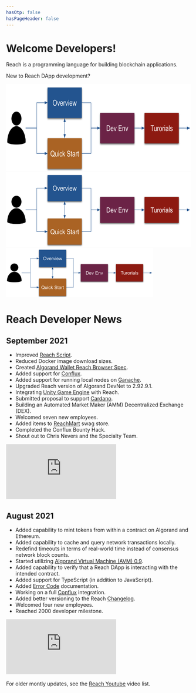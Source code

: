 ```yaml
---
hasOtp: false
hasPageHeader: false
---
```


# Welcome Developers!

<section class="text-center">
  <div class="row">
    <div class="col-12">
      <p class="lead">Reach is a programming language for building blockchain applications.</b></p>
      <p class="lead">New to Reach DApp development?</b></p>
    </div>
  </div>

  <div class="d-none d-lg-block">
    <img src="first-steps.png" width=700 height=237 usemap="#image-map-700">
    <map name="image-map-700">
        <area target="" alt="Overview Video" title="Overview Video" href="/en/books/essentials/" coords="157,11,285,92" shape="rect">
        <area target="" alt="Quick Start" title="Quick Start" href="/en/books/essentials/quick-start/" coords="157,149,285,230" shape="rect">
        <area target="" alt="Development Environment" title="Development Environment" href="/en/books/essentials/development-environment/" coords="356,78,485,161" shape="rect">
        <area target="" alt="Tutorials" title="Tutorials" href="/en/books/essentials/tutorials/" coords="525,80,652,160" shape="rect">
    </map>
  </div>

  <div class="d-none d-md-block d-lg-none">
    <img src="first-steps.png" width=600 height=203 usemap="#image-map-600">
    <map name="image-map-600">
        <area target="" alt="Overview Video" title="Overview Video" href="/en/books/essentials/" coords="136,9,244,78" shape="rect">
        <area target="" alt="Quick Start" title="Quick Start" href="/en/books/essentials/quick-start/" coords="135,128,244,197" shape="rect">
        <area target="" alt="Development Environment" title="Development Environment" href="/en/books/essentials/development-environment/" coords="306,69,416,139" shape="rect">
        <area target="" alt="Tutorials" title="Tutorials" href="/en/books/essentials/tutorials/" coords="450,68,559,137" shape="rect">
    </map>
  </div>

  <div class="d-block d-md-none">
    <img src="first-steps.png" width=400 height=135 usemap="#image-map-400">
    <map name="image-map-400">
        <area target="" alt="Overview Video" title="Overview Video" href="/en/books/essentials/" coords="91,8,163,52" shape="rect">
        <area target="" alt="Quick Start" title="Quick Start" href="/en/books/essentials/quick-start/" coords="91,85,164,131" shape="rect">
        <area target="" alt="Development Environment" title="Development Environment" href="/en/books/essentials/development-environment/" coords="205,46,276,92" shape="rect">
        <area target="" alt="Tutorials" title="Tutorials" href="/en/books/essentials/tutorials/" coords="300,48,372,91" shape="rect">
    </map>
  </div>
</section>

# Reach Developer News

## September 2021

<div class="row">
<div class="col-12 col-lg-8">
<ul style="padding-left: 1.6rem;">
<li>Improved <a href="https://github.com/reach-sh/reach-lang/blob/master/reach">Reach Script</a>.</li>
<li>Reduced Docker image download sizes.</li>
<li>Created <a href="https://github.com/reach-sh/ARCs/blob/reach-wallet/ARCs/arc-0011.md">Algorand Wallet Reach Browser Spec</a>.</li>
<li>Added support for <a href="https://confluxnetwork.org">Conflux</a>.</li>
<li>Added support for running local nodes on <a href="https://www.trufflesuite.com/ganache">Ganache</a>.</li>
<li>Upgraded Reach version of Algorand DevNet to 2.92.9.1.</li>
<li>Integrating <a href="https://unity.com">Unity Game Engine</a> with Reach.</li>
<li>Submitted proposal to support <a href="https://cardano.org">Cardano</a>.</li>
<li>Building an Automated Market Maker (AMM) Decentralized Exchange (DEX).</li>
<li>Welcomed seven new employees.</li>
<li>Added items to <a href="https://swag.reach.sh/">ReachMart</a> swag store.</li>
<li>Completed the Conflux Bounty Hack.</li>
<li>Shout out to Chris Nevers and the Specialty Team.</li>
</ul>
</div>
<div class="col-12 col-lg-4">
<div class="ratio ratio-16x9" style="max-width:400px;">
  <iframe 
    src="https://www.youtube.com/embed/E3fseK_UScU?start=5&rel=0" 
    frameborder="0"
    loading="lazy"
    allowfullscreen>
  </iframe>
</div>
</div>
</div>

## August 2021

<div class="row">
<div class="col-12 col-lg-8">
<ul style="padding-left: 1.6rem;">
<li>Added capability to mint tokens from within a contract on Algorand and Ethereum.</li>
<li>Added capability to cache and query network transactions locally.</li>
<li>Redefind timeouts in terms of real-world time instead of consensus network block counts.</li>
<li>Started utilizing <a href="https://developer.algorand.org/articles/introducing-algorand-virtual-machine-avm-09-release">Algorand Virtual Machine (AVM) 0.9</a>.</li>
<li>Added capability to verify that a Reach DApp is interacting with the intended contract.</li>
<li>Added support for TypeScript (in addition to JavaScript).</li>
<li>Added <a href="/en/books/essentials/reach-language/error-codes/">Error Code</a> documentation.</li>
<li>Working on a full <a href="https://confluxnetwork.org/">Conflux</a> integration.</li>
<li>Added better versioning to the Reach <a href="/en/pages/changelog/">Changelog</a>.</li>
<li>Welcomed four new employees.</li>
<li>Reached 2000 developer milestone.</li>
</ul>
</div>
<div class="col-12 col-lg-4">
<div class="ratio ratio-16x9" style="max-width:400px;">
  <iframe 
    src="https://www.youtube.com/embed/ml6v5n0eEFU?start=5&rel=0" 
    frameborder="0"
    loading="lazy"
    allowfullscreen>
  </iframe>
</div>
</div>
</div>

For older montly updates, see the [Reach Youtube](https://www.youtube.com/c/Reachsh/search?query=monthly%20update) video list.
